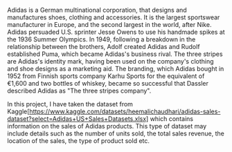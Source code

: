 Adidas is a German multinational corporation, that designs and manufactures shoes, clothing and accessories. It is the largest sportswear manufacturer in Europe, and the second largest in the world, after Nike. Adidas persuaded U.S. sprinter Jesse Owens to use his handmade spikes at the 1936 Summer Olympics. In 1949, following a breakdown in the relationship between the brothers, Adolf created Adidas and Rudolf established Puma, which became Adidas's business rival. The three stripes are Adidas's identity mark, having been used on the company's clothing and shoe designs as a marketing aid. 
The branding, which Adidas bought in 1952 from Finnish sports company Karhu Sports for the equivalent of €1,600 and two bottles of whiskey, became so successful that Dassler described Adidas as "The three stripes company".

In this project, I have taken the dataset from Kaggle[https://www.kaggle.com/datasets/heemalichaudhari/adidas-sales-dataset?select=Adidas+US+Sales+Datasets.xlsx] which contains information on the sales of Adidas products. This type of dataset may include details such as the number of units sold, the total sales revenue, the location of the sales, the type of product sold etc. 
